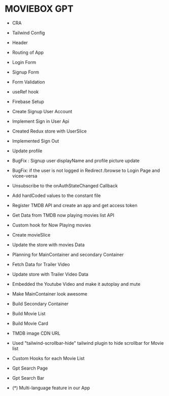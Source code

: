# MOVIEBOX GPT

- CRA
- Tailwind Config

- Header
- Routing of App
- Login Form
- Signup Form
- Form Validation
- useRef hook
- Firebase Setup
- Create Signup User Account
- Implement Sign in User Api
- Created Redux store with UserSlice
- Implemented Sign Out
- Update profile
- BugFix : Signup user displayName and profile picture update
- BugFix: if the user is not logged in Redirect /browse to Login Page and vicee-versa
- Unsubscribe to the onAuthStateChanged Callback
- Add hardCoded values to the constant file
- Register TMDB API and create an app and get access token
- Get Data from TMDB now playing movies list API
- Custom hook for Now Playing movies
- Create movieSlice
- Update the store with movies Data
- Planning for MainContainer and secondary Container
- Fetch Data for Trailer Video
- Update store with Trailer Video Data
- Embedded the Youtube Video and make it autoplay and mute
- Make MainContainer look awesome
- Build Secondary Container
- Build Movie List
- Build Movie Card
- TMDB image CDN URL
- Used "tailwind-scrollbar-hide" tailwind plugin to hide scrollbar for Movie list
- Custom Hooks for each Movie List
- Gpt Search Page
- Gpt Search Bar
- (\*) Multi-language feature in our App
